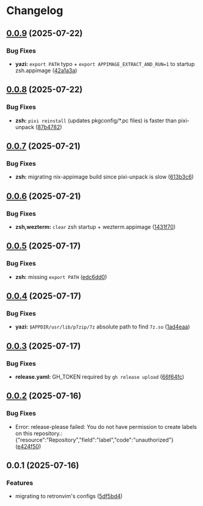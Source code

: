 # Changelog

## [0.0.9](https://github.com/YeferYV/sixelrice/compare/v0.0.8...v0.0.9) (2025-07-22)


### Bug Fixes

* **yazi:** `export PATH` typo + `export APPIMAGE_EXTRACT_AND_RUN=1` to startup zsh.appimage ([42a1a3a](https://github.com/YeferYV/sixelrice/commit/42a1a3ad6ce484b7bceda4a43efe8df0dff40e2e))

## [0.0.8](https://github.com/YeferYV/sixelrice/compare/v0.0.7...v0.0.8) (2025-07-22)


### Bug Fixes
* **zsh:** `pixi reinstall` (updates pkgconfig/*.pc files) is faster than pixi-unpack ([87b4782](https://github.com/YeferYV/sixelrice/commit/87b47821230c1a9fa7bb8a292f5bade382172477))

## [0.0.7](https://github.com/YeferYV/sixelrice/compare/v0.0.6...v0.0.7) (2025-07-21)


### Bug Fixes

* **zsh:** migrating nix-appimage build since pixi-unpack is slow ([613b3c6](https://github.com/YeferYV/sixelrice/commit/613b3c65eae48a71c20beb0b44fd46646ad482d0))

## [0.0.6](https://github.com/YeferYV/sixelrice/compare/v0.0.5...v0.0.6) (2025-07-21)


### Bug Fixes

* **zsh,wezterm:** `clear` zsh startup + wezterm.appimage ([1431f70](https://github.com/YeferYV/sixelrice/commit/1431f70ea330ebb121a9e3378c5e68fe6fe4c7ee))

## [0.0.5](https://github.com/YeferYV/sixelrice/compare/v0.0.4...v0.0.5) (2025-07-17)


### Bug Fixes

* **zsh:** missing `export PATH` ([edc6dd0](https://github.com/YeferYV/sixelrice/commit/edc6dd0679621c2f04e212228c54e0b8bb7a21b0))

## [0.0.4](https://github.com/YeferYV/sixelrice/compare/v0.0.3...v0.0.4) (2025-07-17)


### Bug Fixes

* **yazi:** `$APPDIR/usr/lib/p7zip/7z` absolute path to find `7z.so` ([1ad4eaa](https://github.com/YeferYV/sixelrice/commit/1ad4eaa6368be1d79c190b5624f1a3552d1e0257))

## [0.0.3](https://github.com/YeferYV/sixelrice/compare/v0.0.2...v0.0.3) (2025-07-17)


### Bug Fixes

* **release.yaml:** GH_TOKEN required by `gh release upload` ([66f64fc](https://github.com/YeferYV/sixelrice/commit/66f64fcc77377d1c69577802db3abfe7806d6ea3))

## [0.0.2](https://github.com/YeferYV/sixelrice/compare/v0.0.1...v0.0.2) (2025-07-16)

### Bug Fixes

* Error: release-please failed: You do not have permission to create labels on this repository.: {"resource":"Repository","field":"label","code":"unauthorized"} ([e424f50](https://github.com/YeferYV/sixelrice/commit/e424f50c31fa03c78c0d429ac0a9514bbe4a8e54))

## 0.0.1 (2025-07-16)

### Features

* migrating to retronvim's configs ([5df5bd4](https://github.com/YeferYV/sixelrice/commit/5df5bd4662dd67da27f2db5c79ff56922ba30ca2))
